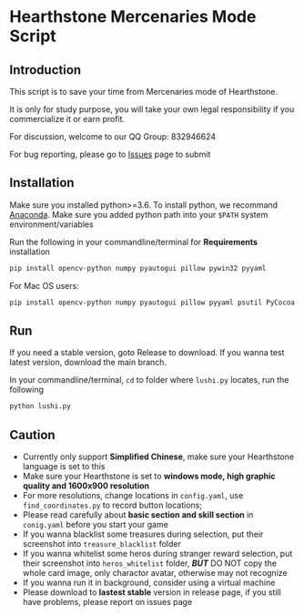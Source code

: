 # Hearthstone Mercenaries Mode Script


## Introduction
This script is to save your time from Mercenaries mode of Hearthstone. 

It is only for study purpose, you will take your own legal responsibility if you commercialize it or earn profit.

For discussion, welcome to our QQ Group: 832946624

For bug reporting, please go to [Issues](https://github.com/zhoubin-me/lushi_script/issues) page to submit

## Installation

Make sure you installed python>=3.6.
To install python, we recommand [Anaconda](https://www.anaconda.com/products/individual#windows).
Make sure you added python path into your ```$PATH``` system environment/variables

Run the following in your commandline/terminal for **Requirements** installation
```bash
pip install opencv-python numpy pyautogui pillow pywin32 pyyaml
```
For Mac OS users:
```bash
pip install opencv-python numpy pyautogui pillow pyyaml psutil PyCocoa
```
## Run
If you need a stable version, goto Release to download.
If you wanna test latest version, download the main branch.

In your commandline/terminal, ```cd``` to folder where ```lushi.py``` locates,  run the following
```bash
python lushi.py 
```

## Caution
- Currently only support **Simplified Chinese**, make sure your Hearthstone language is set to this
- Make sure your Hearthstone is set to **windows mode, high graphic quality and 1600x900 resolution**
- For more resolutions, change locations in ```config.yaml```, use ```find_coordinates.py``` to record button locations;
- Please read carefully about **basic section and skill section** in  ```conig.yaml``` before you start your game
- If you wanna blacklist some treasures during selection, put their screenshot into ```treasure_blacklist``` folder
- If you wanna whitelist some heros during stranger reward selection, put their screenshot into ```heros_whitelist``` folder, ***BUT*** DO NOT copy the whole card image, only charactor avatar, otherwise may not recognize
- If you wanna run it in background, consider using a virtual machine
- Please download to **lastest stable** version in release page, if you still have problems, please report on issues page
